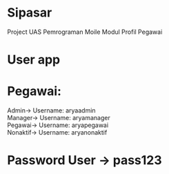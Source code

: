 # Sipasar
Project UAS Pemrograman Moile Modul Profil Pegawai


# User app
# Pegawai: 
  Admin-> Username: aryaadmin <br />
  Manager-> Username: aryamanager <br />
  Pegawai-> Username: aryapegawai <br />
  Nonaktif-> Username: aryanonaktif <br />
# Password User -> pass123
